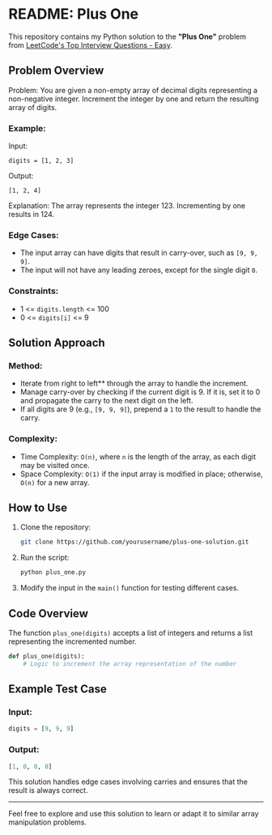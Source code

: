 # README: Plus One 

This repository contains my Python solution to the **"Plus One"** problem from [LeetCode's Top Interview Questions - Easy](https://leetcode.com/explore/interview/card/top-interview-questions-easy/92/array/559/).

## Problem Overview

Problem: You are given a non-empty array of decimal digits representing a non-negative integer. Increment the integer by one and return the resulting array of digits.

### Example:
Input:
```
digits = [1, 2, 3]
```
Output:
```
[1, 2, 4]
```
Explanation: The array represents the integer 123. Incrementing by one results in 124.

### Edge Cases:
- The input array can have digits that result in carry-over, such as `[9, 9, 9]`.
- The input will not have any leading zeroes, except for the single digit `0`.

### Constraints:
- 1 <= `digits.length` <= 100
- 0 <= `digits[i]` <= 9

## Solution Approach

### Method:
- Iterate from right to left** through the array to handle the increment.
- Manage carry-over by checking if the current digit is 9. If it is, set it to 0 and propagate the carry to the next digit on the left.
- If all digits are 9 (e.g., `[9, 9, 9]`), prepend a `1` to the result to handle the carry.

### Complexity:
- Time Complexity: `O(n)`, where `n` is the length of the array, as each digit may be visited once.
- Space Complexity: `O(1)` if the input array is modified in place; otherwise, `O(n)` for a new array.

## How to Use

1. Clone the repository:
   ```bash
   git clone https://github.com/yourusername/plus-one-solution.git
   ```

2. Run the script:
   ```bash
   python plus_one.py
   ```

3. Modify the input in the `main()` function for testing different cases.

## Code Overview

The function `plus_one(digits)` accepts a list of integers and returns a list representing the incremented number.

```python
def plus_one(digits):
    # Logic to increment the array representation of the number
```

## Example Test Case

### Input:
```python
digits = [9, 9, 9]
```
### Output:
```python
[1, 0, 0, 0]
```

This solution handles edge cases involving carries and ensures that the result is always correct.

---

Feel free to explore and use this solution to learn or adapt it to similar array manipulation problems.

